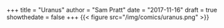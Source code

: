 +++
title = "Uranus"
author = "Sam Pratt"
date = "2017-11-16"
draft = true
showthedate = false
+++
{{< figure src="/img/comics/uranus.png" >}}